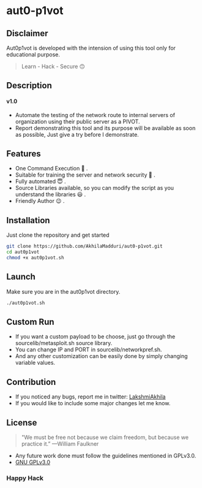 # aut0-p1vot

## Disclaimer
Aut0p1vot is developed with the intension of using this tool only for educational purpose.  
> Learn - Hack - Secure :upside_down_face:	

## Description
#### v1.0  
* Automate the testing of the network route to internal servers of organization using their public server as a PIVOT.  
* Report demonstrating this tool and its purpose will be available as soon as possible, Just give a try before I demonstrate.  


## Features
* One Command Execution :star_struck:	.  
* Suitable for training the server and network security :slightly_smiling_face:	.  
* Fully automated :innocent:	. 
* Source Libraries available, so you can modify the script as you understand the libraries :smiley:	 .  
* Friendly Author :wink: .  

## Installation
Just clone the repository and get started

```bash
git clone https://github.com/AkhilaMadduri/aut0-p1vot.git
cd aut0p1vot
chmod +x aut0p1vot.sh
```
## Launch
Make sure you are in the aut0p1vot directory.
```bash
./aut0p1vot.sh
```

## Custom Run
* If you want a custom payload to be choose, just go through the sourcelib/metasploit.sh source library.  
* You can change IP and PORT in sourcelib/networkpref.sh.  
* And any other customization can be easily done by simply changing variable values.

## Contribution
* If you noticed any bugs, report me in twitter:
[LakshmiAkhila](https://twitter.com/LakshmiAkhila1)  
* If you would like to include some major changes let me know.

## License
> "We must be free not because we claim freedom, but because we practice it.” —William Faulkner  
* Any future work done must follow the guidelines mentioned in GPLv3.0.  
* [GNU GPLv3.0](https://choosealicense.com/licenses/gpl-3.0/)


### Happy Hack
